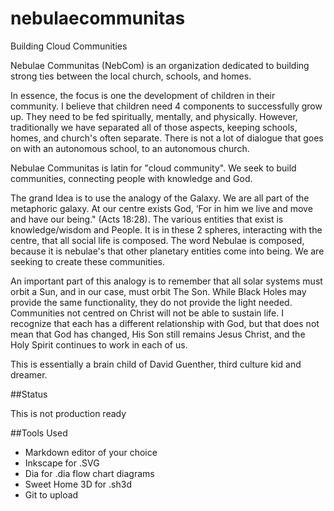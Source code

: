 nebulaecommunitas
=================

Building Cloud Communities

Nebulae Communitas (NebCom) is an organization dedicated to building strong ties between the local church, schools, and homes.

In essence, the focus is one the development of children in their community. I believe that children need 4 components to successfully grow up. They need to be fed spiritually, mentally, and physically. However, traditionally we have separated all of those aspects, keeping schools, homes, and church's often separate. There is not a lot of dialogue that goes on with an autonomous school, to an autonomous church.

Nebulae Communitas is latin for "cloud community". We seek to build communities, connecting people with knowledge and God.

The grand Idea is to use the analogy of the Galaxy. We are all part of the metaphoric galaxy. At our centre exists God, ‘For in him we live and move and have our being." (Acts 18:28). The various entities that exist is knowledge/wisdom and People. It is in these 2 spheres, interacting with the centre, that all social life is composed. The word Nebulae is composed, because it is nebulae's that other planetary entities come into being. We are seeking to create these communities.

An important part of this analogy is to remember that all solar systems must orbit a Sun, and in our case, must orbit The Son. While Black Holes may provide the same functionality, they do not provide the light needed. Communities not centred on Christ will not be able to sustain life. I recognize that each has a different relationship with God, but that does not mean that God has changed, His Son still remains Jesus Christ, and the Holy Spirit continues to work in each of us.

This is essentially a brain child of David Guenther, third culture kid and dreamer.

##Status

This is not production ready

##Tools Used
* Markdown editor of your choice
* Inkscape for .SVG
* Dia for .dia flow chart diagrams
* Sweet Home 3D for .sh3d
* Git to upload
